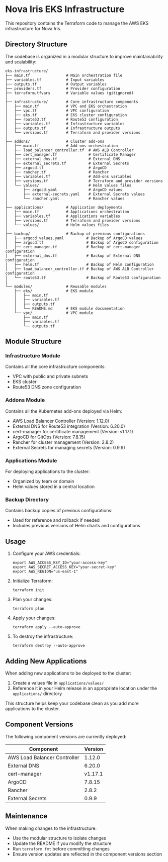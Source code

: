 # Nova Iris EKS Infrastructure

This repository contains the Terraform code to manage the AWS EKS infrastructure for Nova Iris.

## Directory Structure

The codebase is organized in a modular structure to improve maintainability and scalability:

```
eks-infrastructure/
├── main.tf                # Main orchestration file
├── variables.tf           # Input variables
├── outputs.tf             # Output variables
├── providers.tf           # Provider configuration
├── terraform.tfvars       # Variable values (gitignored)
│
├── infrastructure/        # Core infrastructure components
│   ├── main.tf            # VPC and EKS orchestration
│   ├── vpc.tf             # VPC configuration
│   ├── eks.tf             # EKS cluster configuration
│   ├── route53.tf         # Route53 configuration
│   ├── variables.tf       # Infrastructure variables
│   ├── outputs.tf         # Infrastructure outputs
│   └── versions.tf        # Terraform and provider versions
│
├── addons/                # Cluster add-ons
│   ├── main.tf            # Add-ons orchestration
│   ├── load_balancer_controller.tf  # AWS ALB Controller
│   ├── cert_manager.tf              # Certificate Manager
│   ├── external_dns.tf              # External DNS
│   ├── external_secrets.tf          # External Secrets
│   ├── argocd.tf                    # ArgoCD
│   ├── rancher.tf                   # Rancher
│   ├── variables.tf                 # Add-ons variables
│   ├── versions.tf                  # Terraform and provider versions
│   └── values/                      # Helm values files
│       ├── argocd.yaml              # ArgoCD values
│       ├── external-secrets.yaml    # External Secrets values
│       └── rancher.yaml             # Rancher values
│
├── applications/          # Application deployments
│   ├── main.tf            # Applications orchestration
│   ├── variables.tf       # Applications variables
│   ├── versions.tf        # Terraform and provider versions
│   └── values/            # Helm values files
│
├── backup/                # Backup of previous configurations
│   ├── argocd_values.yaml          # Backup of ArgoCD values
│   ├── argocd.tf                   # Backup of ArgoCD configuration
│   ├── cert_manager.tf             # Backup of cert-manager configuration
│   ├── external_dns.tf             # Backup of External DNS configuration
│   ├── helm.tf                     # Backup of Helm configuration
│   ├── load_balancer_controller.tf # Backup of AWS ALB Controller configuration
│   └── route53.tf                  # Backup of Route53 configuration
│
└── modules/               # Reusable modules
    ├── eks/               # EKS module
    │   ├── main.tf
    │   ├── variables.tf
    │   ├── outputs.tf
    │   └── README.md      # EKS module documentation
    └── vpc/               # VPC module
        ├── main.tf
        ├── variables.tf
        └── outputs.tf
```

## Module Structure

### Infrastructure Module
Contains all the core infrastructure components:
- VPC with public and private subnets
- EKS cluster
- Route53 DNS zone configuration

### Addons Module
Contains all the Kubernetes add-ons deployed via Helm:
- AWS Load Balancer Controller (Version: 1.12.0)
- External DNS for Route53 integration (Version: 6.20.0)
- cert-manager for certificate management (Version: v1.17.1)
- ArgoCD for GitOps (Version: 7.8.15)
- Rancher for cluster management (Version: 2.8.2)
- External Secrets for managing secrets (Version: 0.9.9)

### Applications Module
For deploying applications to the cluster:
- Organized by team or domain
- Helm values stored in a central location

### Backup Directory
Contains backup copies of previous configurations:
- Used for reference and rollback if needed
- Includes previous versions of Helm charts and configurations

## Usage

1. Configure your AWS credentials:
   ```
   export AWS_ACCESS_KEY_ID="your-access-key"
   export AWS_SECRET_ACCESS_KEY="your-secret-key"
   export AWS_REGION="us-east-1"
   ```

2. Initialize Terraform:
   ```
   terraform init
   ```

3. Plan your changes:
   ```
   terraform plan
   ```

4. Apply your changes:
   ```
   terraform apply --auto-approve
   ```

5. To destroy the infrastructure:
   ```
   terraform destroy --auto-approve
   ```

## Adding New Applications

When adding new applications to be deployed to the cluster:

1. Create a values file in `applications/values/`
2. Reference it in your Helm release in an appropriate location under the `applications/` directory

This structure helps keep your codebase clean as you add more applications to the cluster.

## Component Versions

The following component versions are currently deployed:

| Component | Version |
|-----------|---------|
| AWS Load Balancer Controller | 1.12.0 |
| External DNS | 6.20.0 |
| cert-manager | v1.17.1 |
| ArgoCD | 7.8.15 |
| Rancher | 2.8.2 |
| External Secrets | 0.9.9 |

## Maintenance

When making changes to the infrastructure:
- Use the modular structure to isolate changes
- Update the README if you modify the structure
- Run `terraform fmt` before committing changes
- Ensure version updates are reflected in the component versions section
